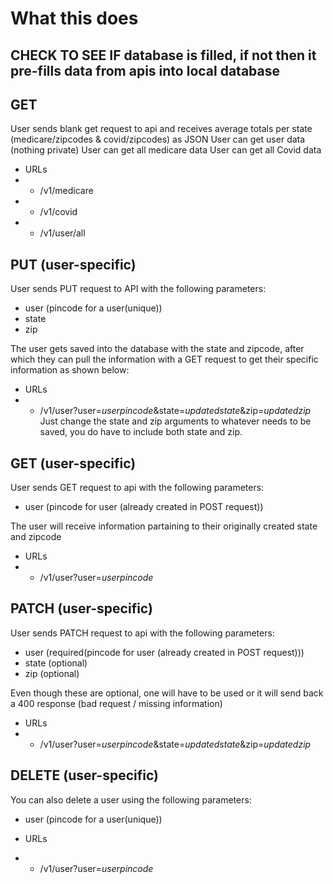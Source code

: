 # What this does

## CHECK TO SEE IF database is filled, if not then it pre-fills data from apis into local database


## GET
User sends blank get request to api and receives average totals per state (medicare/zipcodes & covid/zipcodes) as JSON
User can get user data (nothing private)
User can get all medicare data
User can get all Covid data

 - URLs
 - - /v1/medicare
 - - /v1/covid
 - - /v1/user/all


## PUT (user-specific)
User sends PUT request to API with the following parameters:
 - user (pincode for a user(unique))
 - state
 - zip

The user gets saved into the database with the state and zipcode, after which they can pull the information with a GET request to get their specific information as shown below:

 - URLs
 - - /v1/user?user=*userpincode*&state=*updatedstate*&zip=*updatedzip*
 Just change the state and zip arguments to whatever needs to be saved, you do have to include both state and zip.

## GET (user-specific)
User sends GET request to api with the following parameters:
 - user (pincode for user (already created in POST request))

The user will receive information partaining to their originally created state and zipcode

 - URLs
 - - /v1/user?user=*userpincode*

## PATCH (user-specific)
User sends PATCH request to api with the following parameters:
 - user (required(pincode for user (already created in POST request)))
 - state (optional)
 - zip (optional)

Even though these are optional, one will have to be used or it will send back a 400 response (bad request / missing information)

 - URLs
 - - /v1/user?user=*userpincode*&state=*updatedstate*&zip=*updatedzip*

## DELETE (user-specific)
You can also delete a user using the following parameters: 
 - user (pincode for a user(unique))

 - URLs
 - - /v1/user?user=*userpincode*